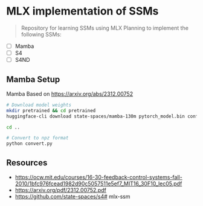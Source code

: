 # MLX implementation of SSMs

> Repository for learning SSMs using MLX
Planning to implement the following SSMs:
 - [ ] Mamba
 - [ ] S4
 - [ ] S4ND

## Mamba Setup

Mamba Based on https://arxiv.org/abs/2312.00752

```bash
# Download model weights
mkdir pretrained && cd pretrained
huggingface-cli download state-spaces/mamba-130m pytorch_model.bin config.json

cd ..

# Convert to npz format
python convert.py
```

## Resources
- https://ocw.mit.edu/courses/16-30-feedback-control-systems-fall-2010/1bfc976fcead1982d90c5057511e5ef7_MIT16_30F10_lec05.pdf
- https://arxiv.org/pdf/2312.00752.pdf
- https://github.com/state-spaces/s4# mlx-ssm
